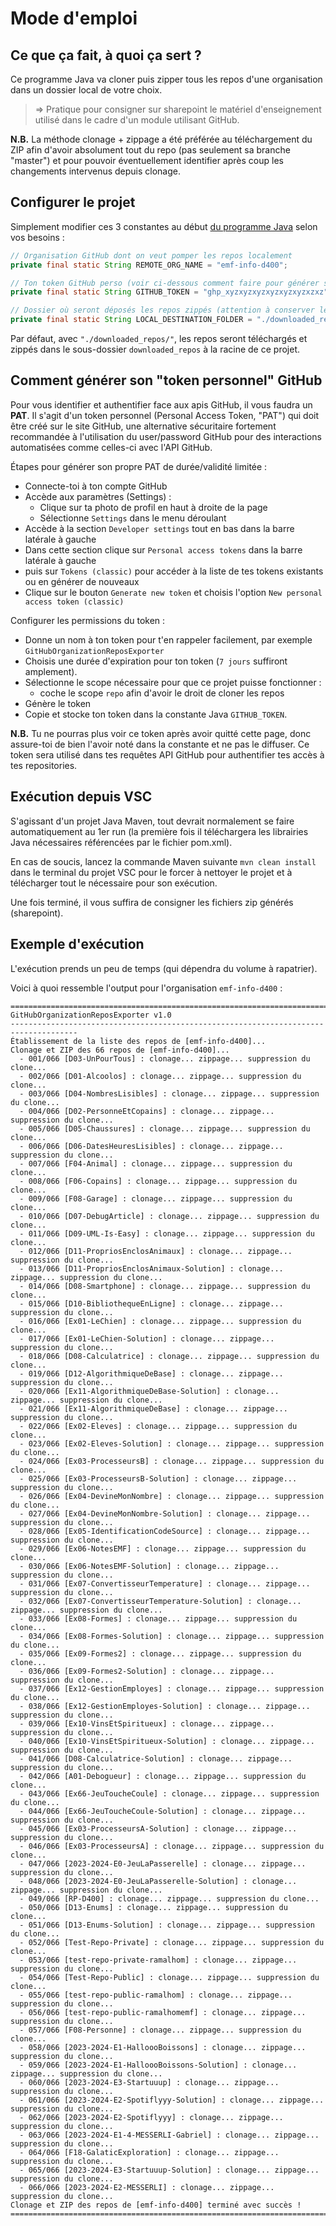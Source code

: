 # Mode d'emploi

## Ce que ça fait, à quoi ça sert ?

Ce programme Java va cloner puis zipper tous les repos d'une organisation dans un dossier local de votre choix.  
> => Pratique pour consigner sur sharepoint le matériel d'enseignement utilisé dans le cadre d'un module utilisant GitHub.

**N.B.** La méthode clonage + zippage a été préférée au téléchargement du ZIP afin d'avoir absolument tout du repo (pas seulement sa branche "master") et pour pouvoir éventuellement identifier après coup les changements intervenus depuis clonage.

## Configurer le projet

Simplement modifier ces 3 constantes au début [du programme Java](/src/main/java/edu/ch/fr/emf/fri/GitHubOrganizationReposExporter.java) selon vos besoins :

```java
// Organisation GitHub dont on veut pomper les repos localement
private final static String REMOTE_ORG_NAME = "emf-info-d400";

// Ton token GitHub perso (voir ci-dessous comment faire pour générer son "token personnel" GitHub)
private final static String GITHUB_TOKEN = "ghp_xyzxyzxyzxyzxyzxyzxzxz";

// Dossier où seront déposés les repos zippés (attention à conserver le / final !)
private final static String LOCAL_DESTINATION_FOLDER = "./downloaded_repos/";
```

Par défaut, avec `"./downloaded_repos/"`, les repos seront téléchargés et zippés dans le sous-dossier `downloaded_repos` à la racine de ce projet.

## Comment générer son "token personnel" GitHub

Pour vous identifier et authentifier face aux apis GitHub, il vous faudra un **PAT**. Il s'agit d'un token personnel (Personal Access Token, "PAT") qui doit être créé sur le site GitHub, une alternative sécuritaire fortement recommandée à l'utilisation du user/password GitHub pour des interactions automatisées comme celles-ci avec l'API GitHub.

Étapes pour générer son propre PAT de durée/validité limitée :

- Connecte-toi à ton compte GitHub
- Accède aux paramètres (Settings) :
  - Clique sur ta photo de profil en haut à droite de la page
  - Sélectionne `Settings` dans le menu déroulant
- Accède à la section `Developer settings` tout en bas dans la barre latérale à gauche
- Dans cette section clique sur `Personal access tokens` dans la barre latérale à gauche
- puis sur `Tokens (classic)` pour accéder à la liste de tes tokens existants ou en générer de nouveaux
- Clique sur le bouton `Generate new token` et choisis l'option `New personal access token (classic)`

Configurer les permissions du token :

- Donne un nom à ton token pour t'en rappeler facilement, par exemple `GitHubOrganizationReposExporter`
- Choisis une durée d'expiration pour ton token (`7 jours` suffiront amplement).
- Sélectionne le scope nécessaire pour que ce projet puisse fonctionner :
  - coche le scope `repo` afin d'avoir le droit de cloner les repos
- Génère le token
- Copie et stocke ton token dans la constante Java `GITHUB_TOKEN`.

**N.B.** Tu ne pourras plus voir ce token après avoir quitté cette page, donc assure-toi de bien l'avoir noté dans la constante et ne pas le diffuser. Ce token sera utilisé dans tes requêtes API GitHub pour authentifier tes accès à tes repositories.

## Exécution depuis VSC

S'agissant d'un projet Java Maven, tout devrait normalement se faire automatiquement au 1er run (la première fois il téléchargera les librairies Java nécessaires référencées par le fichier pom.xml).

En cas de soucis, lancez la commande Maven suivante `mvn clean install` dans le terminal du projet VSC pour le forcer à nettoyer le projet et à télécharger tout le nécessaire pour son exécution.

Une fois terminé, il vous suffira de consigner les fichiers zip générés (sharepoint).

## Exemple d'exécution

L'exécution prends un peu de temps (qui dépendra du volume à rapatrier).

Voici à quoi ressemble l'output pour l'organisation `emf-info-d400` :

```text
=====================================================================================
GitHubOrganizationReposExporter v1.0 
-------------------------------------------------------------------------------------
Établissement de la liste des repos de [emf-info-d400]...
Clonage et ZIP des 66 repos de [emf-info-d400]...
  - 001/066 [D03-UnPourTous] : clonage... zippage... suppression du clone...
  - 002/066 [D01-Alcoolos] : clonage... zippage... suppression du clone...
  - 003/066 [D04-NombresLisibles] : clonage... zippage... suppression du clone...
  - 004/066 [D02-PersonneEtCopains] : clonage... zippage... suppression du clone...
  - 005/066 [D05-Chaussures] : clonage... zippage... suppression du clone...
  - 006/066 [D06-DatesHeuresLisibles] : clonage... zippage... suppression du clone...
  - 007/066 [F04-Animal] : clonage... zippage... suppression du clone...
  - 008/066 [F06-Copains] : clonage... zippage... suppression du clone...
  - 009/066 [F08-Garage] : clonage... zippage... suppression du clone...
  - 010/066 [D07-DebugArticle] : clonage... zippage... suppression du clone...
  - 011/066 [D09-UML-Is-Easy] : clonage... zippage... suppression du clone...
  - 012/066 [D11-PropriosEnclosAnimaux] : clonage... zippage... suppression du clone...
  - 013/066 [D11-PropriosEnclosAnimaux-Solution] : clonage... zippage... suppression du clone...
  - 014/066 [D08-Smartphone] : clonage... zippage... suppression du clone...
  - 015/066 [D10-BibliothequeEnLigne] : clonage... zippage... suppression du clone...
  - 016/066 [Ex01-LeChien] : clonage... zippage... suppression du clone...
  - 017/066 [Ex01-LeChien-Solution] : clonage... zippage... suppression du clone...
  - 018/066 [D08-Calculatrice] : clonage... zippage... suppression du clone...
  - 019/066 [D12-AlgorithmiqueDeBase] : clonage... zippage... suppression du clone...
  - 020/066 [Ex11-AlgorithmiqueDeBase-Solution] : clonage... zippage... suppression du clone...
  - 021/066 [Ex11-AlgorithmiqueDeBase] : clonage... zippage... suppression du clone...
  - 022/066 [Ex02-Eleves] : clonage... zippage... suppression du clone...
  - 023/066 [Ex02-Eleves-Solution] : clonage... zippage... suppression du clone...
  - 024/066 [Ex03-ProcesseursB] : clonage... zippage... suppression du clone...
  - 025/066 [Ex03-ProcesseursB-Solution] : clonage... zippage... suppression du clone...
  - 026/066 [Ex04-DevineMonNombre] : clonage... zippage... suppression du clone...
  - 027/066 [Ex04-DevineMonNombre-Solution] : clonage... zippage... suppression du clone...
  - 028/066 [Ex05-IdentificationCodeSource] : clonage... zippage... suppression du clone...
  - 029/066 [Ex06-NotesEMF] : clonage... zippage... suppression du clone...
  - 030/066 [Ex06-NotesEMF-Solution] : clonage... zippage... suppression du clone...
  - 031/066 [Ex07-ConvertisseurTemperature] : clonage... zippage... suppression du clone...
  - 032/066 [Ex07-ConvertisseurTemperature-Solution] : clonage... zippage... suppression du clone...
  - 033/066 [Ex08-Formes] : clonage... zippage... suppression du clone...
  - 034/066 [Ex08-Formes-Solution] : clonage... zippage... suppression du clone...
  - 035/066 [Ex09-Formes2] : clonage... zippage... suppression du clone...
  - 036/066 [Ex09-Formes2-Solution] : clonage... zippage... suppression du clone...
  - 037/066 [Ex12-GestionEmployes] : clonage... zippage... suppression du clone...
  - 038/066 [Ex12-GestionEmployes-Solution] : clonage... zippage... suppression du clone...
  - 039/066 [Ex10-VinsEtSpiritueux] : clonage... zippage... suppression du clone...
  - 040/066 [Ex10-VinsEtSpiritueux-Solution] : clonage... zippage... suppression du clone...
  - 041/066 [D08-Calculatrice-Solution] : clonage... zippage... suppression du clone...
  - 042/066 [A01-Debogueur] : clonage... zippage... suppression du clone...
  - 043/066 [Ex66-JeuToucheCoule] : clonage... zippage... suppression du clone...
  - 044/066 [Ex66-JeuToucheCoule-Solution] : clonage... zippage... suppression du clone...
  - 045/066 [Ex03-ProcesseursA-Solution] : clonage... zippage... suppression du clone...
  - 046/066 [Ex03-ProcesseursA] : clonage... zippage... suppression du clone...
  - 047/066 [2023-2024-E0-JeuLaPasserelle] : clonage... zippage... suppression du clone...
  - 048/066 [2023-2024-E0-JeuLaPasserelle-Solution] : clonage... zippage... suppression du clone...
  - 049/066 [RP-D400] : clonage... zippage... suppression du clone...
  - 050/066 [D13-Enums] : clonage... zippage... suppression du clone...
  - 051/066 [D13-Enums-Solution] : clonage... zippage... suppression du clone...
  - 052/066 [Test-Repo-Private] : clonage... zippage... suppression du clone...
  - 053/066 [test-repo-private-ramalhom] : clonage... zippage... suppression du clone...
  - 054/066 [Test-Repo-Public] : clonage... zippage... suppression du clone...
  - 055/066 [test-repo-public-ramalhom] : clonage... zippage... suppression du clone...
  - 056/066 [test-repo-public-ramalhomemf] : clonage... zippage... suppression du clone...
  - 057/066 [F08-Personne] : clonage... zippage... suppression du clone...
  - 058/066 [2023-2024-E1-HalloooBoissons] : clonage... zippage... suppression du clone...
  - 059/066 [2023-2024-E1-HalloooBoissons-Solution] : clonage... zippage... suppression du clone...
  - 060/066 [2023-2024-E3-Startuuup] : clonage... zippage... suppression du clone...
  - 061/066 [2023-2024-E2-Spotiflyyy-Solution] : clonage... zippage... suppression du clone...
  - 062/066 [2023-2024-E2-Spotiflyyy] : clonage... zippage... suppression du clone...
  - 063/066 [2023-2024-E1-4-MESSERLI-Gabriel] : clonage... zippage... suppression du clone...
  - 064/066 [F18-GalaticExploration] : clonage... zippage... suppression du clone...
  - 065/066 [2023-2024-E3-Startuuup-Solution] : clonage... zippage... suppression du clone...
  - 066/066 [2023-2024-E2-MESSERLI] : clonage... zippage... suppression du clone...
Clonage et ZIP des repos de [emf-info-d400] terminé avec succès !
=====================================================================================
```
